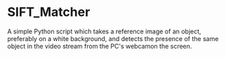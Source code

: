 # SIFT_Matcher
A simple Python script which takes a reference image of an object, preferably on a white background, and detects the presence of the same object in the video stream from the PC's webcamon the screen.

